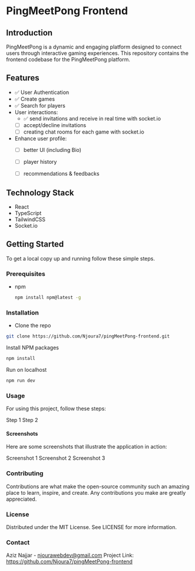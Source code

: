# PingMeetPong Frontend

## Introduction

PingMeetPong is a dynamic and engaging platform designed to connect users through interactive gaming experiences. This repository contains the frontend codebase for the PingMeetPong platform.

## Features

- ✅ User Authentication 
- ✅ Create games 
- ✅ Search for players 
- User interactions:
  - ✅ send invitations and receive in real time with socket.io
  - [ ] accept/decline invitations
  - [ ] creating chat rooms for each game with socket.io
- Enhance user profile:
  - [ ] better UI (including Bio)
  - [ ] player history
  - [ ] recommendations & feedbacks    
  

## Technology Stack

- React
- TypeScript
- TailwindCSS
- Socket.io

## Getting Started

To get a local copy up and running follow these simple steps.

### Prerequisites

- npm
  ```sh
  npm install npm@latest -g
  ```

### Installation

- Clone the repo

```sh
git clone https://github.com/Njoura7/pingMeetPong-frontend.git
```

Install NPM packages

```sh
npm install
```

Run on localhost

```sh
npm run dev
```

### Usage

For using this project, follow these steps:

Step 1
Step 2

#### Screenshots

Here are some screenshots that illustrate the application in action:

Screenshot 1
Screenshot 2
Screenshot 3

### Contributing

Contributions are what make the open-source community such an amazing place to learn, inspire, and create. Any contributions you make are greatly appreciated.

### License

Distributed under the MIT License. See LICENSE for more information.

### Contact

Aziz Najjar - njourawebdev@gmail.com
Project Link: https://github.com/Njoura7/pingMeetPong-frontend
